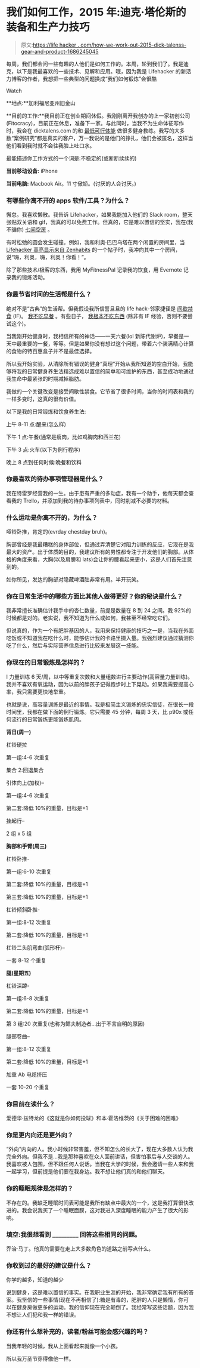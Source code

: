 # 我们如何工作，2015 年:迪克·塔伦斯的装备和生产力技巧

> 原文:[https://life hacker . com/how-we-work-out-2015-dick-talenss-gear-and-product-1686245045](https://lifehacker.com/how-we-work-out-2015-dick-talenss-gear-and-product-1686245045)

每周，我们都会问一些有趣的人他们是如何工作的。本周，轮到我们了。我是迪克，以下是我最喜欢的一些技术、见解和应用。哦，因为我是 Lifehacker 的新活力博客的作者，我想把一些典型的问题换成“我们如何锻炼”会很酷

Watch

**地点:**加利福尼亚州旧金山

**目前的工作:**我目前正在创业期间休假。我刚刚离开我创办的上一家初创公司(Fitocracy)，目前正在休息，准备下一家。与此同时，当我不为生命体征写作时，我会在 dicktalens.com 的和 [最低可行体能](http://mvf.io) 做很多健身教练。我写的大多数“案例研究”都是真实的客户，万一我说的是他们的挣扎，他们会被匿名，这样当他们看到我时就不会往我脸上吐口水。

最能描述你工作方式的一个词是:不稳定的(或断断续续的)

**当前移动设备:** iPhone

**当前电脑:** Macbook Air。11 寸傲娇。(讨厌的人会讨厌。)

### 有哪些你离不开的 apps 软件/工具？为什么？

懈怠。我喜欢懒散。我告诉 Lifehacker，如果我能加入他们的 Slack room，整天张贴双关语和 gif，我真的可以免费工作。但真的，它是难以置信的坚实，我在(我不骗你) [七间空房](http://i.imgur.com/EfWFX94.png) 。

有时松弛的圆会发生碰撞。例如，我和利奥·巴巴乌塔在两个闲置的房间里，当 [Lifehacker 高亮显示来自 Zenhabits](http://lifehacker.com/increase-your-motivation-by-consulting-your-past-and-fu-1684785096) 的一个帖子时，我冲向其中一个房间，说“嗨，利奥，嗨，利奥！你看！”。

除了那些技术/极客的东西，我用 MyFitnessPal 记录我的饮食，用 Evernote 记录我的锻炼活动。

### 你最节省时间的生活帮是什么？

绝对不是“古典”的生活帮。但我假设我所信誓旦旦的 life hack-邻家捷径是 [间歇禁食](http://en.wikipedia.org/wiki/Intermittent_fasting) (IF)。 [我不吃早餐](https://lifehacker.com/why-breakfast-is-not-the-most-important-meal-of-the-da-1682222302) 。有些日子， [我根本不吃东西](http://ajcn.nutrition.org/content/81/1/69.full) (除非有 IF 经验，否则不要尝试这个)。

当我刚开始健身时，我相信所有的神话——一天六餐(lol 新陈代谢炉)，早餐是一天中最重要的一餐，等等。但是如果你没有想过这个问题，带着六个装满精心计算的食物的特百惠盒子并不是最佳选择。

所以我开始实验，从清除所有错误的健身“真理”开始从我所知道的空白开始，我能够将我的日常健身养生法精选成难以置信的简单和可维护的东西，甚至成功地通过我生命中最紧张的时期减掉脂肪。

我做的一个关键改变是接受间歇性禁食。它节省了很多时间，当你的时间表和我的一样多变时，这真的很有价值。

以下是我的日常锻炼和饮食养生法:

上午 8-11 点:醒来(怎么样)

下午 1 点:午餐(通常是瘦肉，比如鸡胸肉和西兰花)

下午 3 点:火车(以下为例行程序)

晚上 8 点到任何时候:晚餐和饮料

### 你最喜欢的待办事项管理器是什么？

我在特雷罗经营我的一生。由于患有严重的多动症，我有一个助手，他每天都会查看我的 Trello，并添加到我的待办事项列表中，同时削减不必要的材料。

### 什么运动是你离不开的，为什么？

哑铃卧推，肯定的(evrday chestday bruh)。

胸部曾经是我最糟糕的身体部位，但通过弄清楚它对阻力训练的反应，它现在是我最大的资产。出于体质的目的，我建议所有的男性都专注于开发他们的胸部。从体格的角度来看，大胸(以及肩膀和 lats)会让你的腰看起来更小，这是人们首先注意到的。

如你所见，发达的胸部对隐藏啤酒肚非常有用。半开玩笑。

### 你在日常生活中的哪些方面比其他人做得更好？你的秘诀是什么？

我非常擅长准确估计我手中的杏仁数量，前提是数量在 8 到 24 之间。我 92%的时候都是对的。老实说，我不知道为什么或如何，我甚至不经常吃它们。

但说真的，作为一个有肥胖基因的人，我用来保持健康的技巧之一是，当我在外面吃饭或不知道我在吃什么时，能够估计我的卡路里摄入量。我强烈建议通过猜测你吃了什么，然后与实际营养信息进行比较来发展这一技能。

### 你现在的日常锻炼是怎样的？

I 力量训练 6 天/周，以中等重复次数和大量组数进行主要动作(高容量力量训练)。我并不喜欢有氧运动，因为以前的胖孩子记得跑步时上下晃动。如果我需要提高心率，我只需要更快地举重。

也就是说，高容量训练是最近的事情。我是极简主义锻炼的忠实信徒，在很长一段时间里，我都在做下面的例行锻炼。它只需要 45 分钟，每周 3 天，比 p90x 或任何流行的日常锻炼更能锻炼肌肉。

**背日(周一)**

杠铃硬拉

第一组:4-6 次重复

集合 2:回退集合

引体向上(加权)–

第一组:4-6 次重复

第二套:降低 10%的重量，目标是+1

挂起行–

2 组 x 5 组

**胸部和手臂(周三)**

杠铃卧推-

第一组:6-10 次重复

第二套:降低 10%的重量，目标是+1

第三套:降低 10%的重量，目标是+1

杠铃倾斜卧推-

第一组:8-12 次重复

第二套:降低 10%的重量，目标是+1

杠铃二头肌弯曲(弧形杆)–

一套 8-12 个重复

**腿(星期五)**

杠铃深蹲-

第一组:6-8 次重复

第二套:降低 10%的重量，目标是+1

第 3 组:20 次重复(也称为鳏夫制造者...出于不言自明的原因)

腿部卷曲–

第一组:8-12 次重复

第二套:降低 10%的重量，目标是+1

加重 Ab 电缆挤压

一套 10-20 个重复

### 你目前在读什么？

爱德华·兹特龙的《这就是你如何投球》和本·霍洛维茨的《关于困难的困难》

### 你是更内向还是更外向？

“外向”内向的人。我小时候非常害羞，但不知怎么的长大了，现在大多数人认为我完全外向。但我不是...我是那种喜欢在众人面前讲话，但害怕事后与人交谈的人。我喜欢被人包围，但不跟任何人说话。当我在大学的时候，我会邀请一些人来和我一起学习，但前提是他们要在我身边。我不想让他们真的和他们聊天。

### 你的睡眠规律是怎样的？

不存在的。我缺乏睡眠时间表可能是我所有缺点中最大的一个，这是我打算很快改进的。我会说我买了一个睡眠面膜，这对我进入深度睡眠的能力产生了很大的影响。

### 填空:我很想看到 _________ 回答这些相同的问题。

乔治·马丁。他真的需要在走上大多数角色的道路之前写点什么。

### 你收到过的最好的建议是什么？

你学的越多，知道的越少

说到健身，这是难以置信的事实。在我职业生涯的开始，我非常确定我有所有的答案。我坚信的一些事情(现在不再相信了):糖是有毒的，肥胖的人只是懒惰，你可以在健身房做更多的运动。我的信仰现在完全颠倒了。我经常写这些话题，因为我不想让人们犯和我一样的错误。

### 你还有什么想补充的，读者/粉丝可能会感兴趣的吗？

当我年轻的时候，我从上面看起来就像一个小孩。

所以我万圣节穿得像他一样。